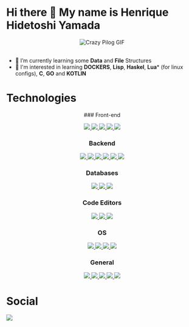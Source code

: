 
<div>
  <h1>Hi there 👋 My name is Henrique Hidetoshi Yamada</h1>
</div>

<div align="center" width=500>
  <img alt="Crazy Pilog GIF" src="https://pipe.miroware.io/60a47afdab37f801c2e52bb1/profile/Pilot.gif">
</div><br>

- 🌱 I’m currently learning some **Data** and **File** Structures
- 👀 I'm interested in learning **DOCKERS**, **Lisp**, **Haskel**, **Lua*** (for linux configs), **C**, **GO** and **KOTLIN**

<div>
  <h1>Technologies</h1>
</div>

<div align="center">  
  ### Front-end

  <p align="center">
    <a href="https://developer.mozilla.org/pt-BR/docs/Web/HTML">
      <img src="https://skillicons.dev/icons?i=html" />
    </a>
    <a href="https://developer.mozilla.org/pt-BR/docs/Web/CSS">
      <img src="https://skillicons.dev/icons?i=css" />
    </a>
    <a href="https://developer.mozilla.org/pt-BR/docs/Web/JavaScript">
      <img src="https://skillicons.dev/icons?i=js" />
    </a>
    <a href="https://www.typescriptlang.org/">
      <img src="https://skillicons.dev/icons?i=ts" />
    </a>
    <a href="https://svelte.dev/">
      <img src="https://skillicons.dev/icons?i=svelte" />
    </a>
  </p>

  ### Backend
  <p align="center">
    <a href="https://dotnet.microsoft.com/pt-br/languages/csharp">
      <img src="https://skillicons.dev/icons?i=cs" />
    </a>
    <a href="https://nodejs.org/en">
      <img src="https://skillicons.dev/icons?i=nodejs" />
    </a>
    <a href="https://developer.mozilla.org/pt-BR/docs/Web/JavaScript">
      <img src="https://skillicons.dev/icons?i=js" />
    </a>
    <a href="https://www.typescriptlang.org/">
      <img src="https://skillicons.dev/icons?i=ts" />
    </a>
    <a href="https://www.python.org/">
      <img src="https://skillicons.dev/icons?i=py" />
    </a>
    <a href="https://www.rust-lang.org/pt-BR">
      <img src="https://skillicons.dev/icons?i=rust" />
    </a>
  </p>

  ### Databases
  <p align="center">
    <a href="https://www.postgresql.org/">
      <img src="https://skillicons.dev/icons?i=postgres" />
    </a>
    <a href="https://www.mysql.com/">
      <img src="https://skillicons.dev/icons?i=mysql" />
    </a>
    <a href="https://www.sqlite.org/">
      <img src="https://skillicons.dev/icons?i=sqlite" />
    </a>
  </p>

  ### Code Editors
  <p align="center">
    <a href="https://code.visualstudio.com/">
      <img src="https://skillicons.dev/icons?i=vscode" />
    </a>
    <a href="https://www.vim.org/">
      <img src="https://skillicons.dev/icons?i=vim" />
    </a>
    <a href="https://neovim.io/">
      <img src="https://skillicons.dev/icons?i=neovim" />
    </a>
  </p>

  ### OS
  <p align="center">
    <a href="https://www.microsoft.com/pt-br/windows/">
      <img src="https://skillicons.dev/icons?i=windows" />
    </a>
    <a href="https://www.linux.org/">
      <img src="https://skillicons.dev/icons?i=linux" />
    </a>
    <a href="https://archlinux.org/">
      <img src="https://skillicons.dev/icons?i=arch" />
    </a>
    <a href="https://www.kali.org/">
      <img src="https://skillicons.dev/icons?i=kali" />
    </a>
  </p>

  ### General
  <p align="center">
    <a href="https://git-scm.com/">
      <img src="https://skillicons.dev/icons?i=git" />
    </a>
    <a href="https://github.com/">
      <img src="https://skillicons.dev/icons?i=github" />
    </a>
    <a href="https://bitbucket.org/">
      <img src="https://skillicons.dev/icons?i=bitbucket" />
    </a>
    <a href="https://pnpm.io/pt/">
      <img src="https://skillicons.dev/icons?i=pnpm" />
    </a>
    <a href="https://www.jenkins.io/">
      <img src="https://skillicons.dev/icons?i=jenkins" />
    </a>
  </p>
</div>

<div>
  <h1>Social</h1>
</div>

<div>
  <a href="https://www.linkedin.com/in/henrique-hidetoshi-yamada/" target="_blank" rel="external"><img src="https://img.shields.io/badge/-LinkedIn-%230077B5?style=for-the-badge&logo=linkedin&logoColor=white" target="_blank" rel="external"></a> 
</div>

